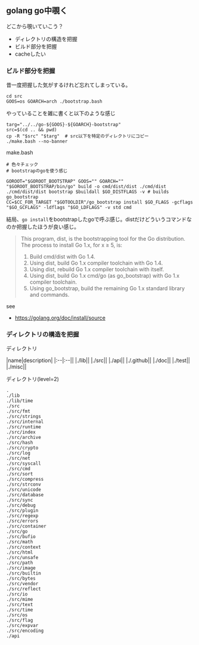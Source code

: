 ## golang go中覗く

どこから覗いていこう？

- ディレクトリの構造を把握
- ビルド部分を把握
- cacheしたい

### ビルド部分を把握

昔一度把握した気がするけれど忘れてしまっている。

```
cd src
GOOS=os GOARCH=arch ./bootstrap.bash
```

やっていることを雑に書くと以下のような感じ

```
targ="../../go-${GOOS}-${GOARCH}-bootstrap"
src=$(cd .. && pwd)
cp -R "$src" "$targ"  # src以下を特定のディレクトリにコピー
./make.bash --no-banner
```

make.bash

```
# 色々チェック
# bootstrapのgoを使う感じ

GOROOT="$GOROOT_BOOTSTRAP" GOOS="" GOARCH="" "$GOROOT_BOOTSTRAP/bin/go" build -o cmd/dist/dist ./cmd/dist
./cmd/dist/dist bootstrap $buildall $GO_DISTFLAGS -v # builds go_bootstrap
CC=$CC_FOR_TARGET "$GOTOOLDIR"/go_bootstrap install $GO_FLAGS -gcflags "$GO_GCFLAGS" -ldflags "$GO_LDFLAGS" -v std cmd
```

結局、`go install`をbootstrapしたgoで呼ぶ感じ。distだけどういうコマンドなのか把握したほうが良い感じ。


> This program, dist, is the bootstrapping tool for the Go distribution.
> The process to install Go 1.x, for x ≥ 5, is:
>
> 1. Build cmd/dist with Go 1.4.
> 2. Using dist, build Go 1.x compiler toolchain with Go 1.4.
> 3. Using dist, rebuild Go 1.x compiler toolchain with itself.
> 4. Using dist, build Go 1.x cmd/go (as go_bootstrap) with Go 1.x compiler toolchain.
> 5. Using go_bootstrap, build the remaining Go 1.x standard library and commands.

see

- https://golang.org/doc/install/source

### ディレクトリの構造を把握

ディレクトリ

|name|description|
|:--|:--||
|./lib||
|./src||
|./api||
|./.github||
|./doc||
|./test||
|./misc||

ディレクトリ(level=2)

```
.
./lib
./lib/time
./src
./src/fmt
./src/strings
./src/internal
./src/runtime
./src/index
./src/archive
./src/hash
./src/crypto
./src/log
./src/net
./src/syscall
./src/cmd
./src/sort
./src/compress
./src/strconv
./src/unicode
./src/database
./src/sync
./src/debug
./src/plugin
./src/regexp
./src/errors
./src/container
./src/go
./src/bufio
./src/math
./src/context
./src/html
./src/unsafe
./src/path
./src/image
./src/builtin
./src/bytes
./src/vendor
./src/reflect
./src/io
./src/mime
./src/text
./src/time
./src/os
./src/flag
./src/expvar
./src/encoding
./api
```
